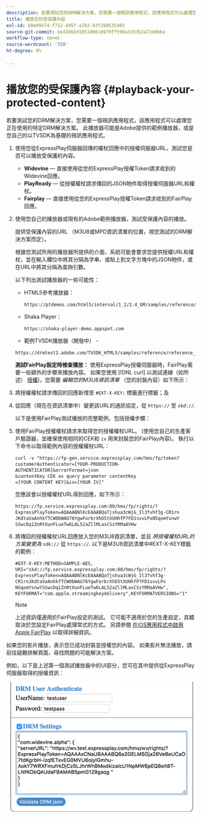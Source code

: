 ```yaml
---
description: 若要測試您的DRM解決方案，您需要一個視訊應用程式，該應用程式可以處理您正在使用的特定DRM解決方案。 此播放器可能是Adobe提供的範例播放器，或是您自己的以TVSDK為基礎的視訊應用程式。
title: 播放您的受保護內容
exl-id: b0e09474-f752-495f-a702-93f288535403
source-git-commit: be43bbbd1051886c8979ff590a3197b2a7249b6a
workflow-type: tm+mt
source-wordcount: '550'
ht-degree: 0%

---
```


# 播放您的受保護內容 {#playback-your-protected-content}

若要測試您的DRM解決方案，您需要一個視訊應用程式，該應用程式可以處理您正在使用的特定DRM解決方案。 此播放器可能是Adobe提供的範例播放器，或是您自己的以TVSDK為基礎的視訊應用程式。

1. 使用您從ExpressPlay伺服器回傳的權杖回應中的授權伺服器URL，測試您是否可以播放受保護的內容。

   * **Widevine**  — 直接使用從您的ExpressPlay授權Token請求收到的Widevine回應。
   * **PlayReady**  — 從授權權杖請求傳回的JSON物件取得授權伺服器URL和權杖。
   * **Fairplay**  — 直接使用從您的ExpressPlay授權Token請求收到的FairPlay回應。

1. 使用您自己的播放器或現有的Adobe範例播放器，測試受保護內容的播放。

   提供受保護內容的URL （M3U8或MPD資訊清單的位置，視您測試的DRM解決方案而定）。

   根據您測試所用的播放器所提供的介面，系統可能會要求您提供授權URL和權杖，並在輸入欄位中將其分隔為字串、或貼上到文字方塊中的JSON物件，或在URL中將其分隔為查詢引數。

   以下列出測試播放器的一些可能性：

   * HTML5參考播放器：

      ```
      https://ptdemos.com/html5/internal/1_2/2.4_GM/samples/reference/reference_player.html
      ```

   * Shaka Player：

      ```
      https://shaka-player-demo.appspot.com
      ```

   * 範例TVSDK播放器（開發中） -

   ```
   https://drmtest2.adobe.com/TVSDK_HTML5/samples/reference/reference_player.html
   ```

   **測試FairPlay設定時檢查播放：** 使用ExpressPlay授權伺服器時，FairPlay需要一些額外的步驟來播放內容。 如果您使用 [!DNL curl] 以測試連線（如所述） [授權](../../multi-drm-workflows/quick-start/handle-the-licensing.md))，您需要 *編輯您的M3U8資訊清單* （您的封裝內容）如下所示：

1. 將授權權杖請求傳回的回應新增至 `#EXT-X-KEY:` 標籤進行標籤；及
1. 從回應（現在在資訊清單中）變更該URL的通訊協定，從 `https://` 至 `skd://`.

   以下是使用FairPlay測試播放的完整範例，包括授權步驟：

1. 使用FairPlay授權權杖請求來取得您的授權權杖URL。 (使用您自己的生產客戶驗證器，並確保使用相同的CEK和 `iv` 用來封裝您的FairPlay內容)。 執行以下命令以取得範例內容的授權權杖URL：

   ```
   curl -v "https://fp-gen.service.expressplay.com/hms/fp/token? 
   customerAuthenticator=[YOUR-PRODUCTION-AUTHENTICATOR]&errorFormat=json 
   &contentKey CEK as query parameter contentKey 
   =[YOUR CONTENT KEY]&iv=[YOUR IV]"
   ```

   您應該會以授權權杖URL得到回應，如下所示：

   ```
   https://fp.service.expressplay.com:80/hms/fp/rights/? 
   ExpressPlayToken=AQAAABNlKcEAAABQaTjshua3cWjG_Il3fvhf3g-CR1rn 
   JKdtaVaAnhkfTCW0bWAU76YgwForbrXhD5tXUHhfP7FD1svvLPxN5qomYsnwY 
   SSwcDq1ZnRtXunFLueTw6LAL52aZllMLasCSzYRMaAVHw 
   ```

1. 將傳回的授權權杖URL回應放入您的M3U8資訊清單，並且 *將授權權杖URL的方案變更為* `sdk://` 從 `https://`. 以下是M3U8資訊清單中#EXT-X-KEY標籤的範例：

   ```
   #EXT-X-KEY:METHOD=SAMPLE-AES, 
   URI="skd://fp.service.expressplay.com:80/hms/fp/rights/? 
   ExpressPlayToken=AQAAABNlKcEAAABQaTjshua3cWjG_Il3fvhf3g- 
   CR1rnJKdtaVaAnhkfTCW0bWAU76YgwForbrXhD5tXUHhfP7FD1svvLPx 
   N5qomYsnwYSSwcDq1ZnRtXunFLueTw6LAL52aZllMLasCSzYRMaAVHw", 
   KEYFORMAT="com.apple.streamingkeydelivery",KEYFORMATVERSIONS="1"
   ```

   >[!NOTE]
   >
   >上述資訊僅適用於FairPlay設定的測試。 它可能不適用於您的生產設定，具體取決於您設定FairPlay處理常式的方式。 另請參閱 [在iOS應用程式中啟用Apple FairPlay](../../../programming/tvsdk-3x-ios-prog/ios-3x-drm-content-security/ios-3x-apple-fairplay-tvsdk.md) 以取得詳細資訊。

如果您的影片播放，表示您已成功封裝並授權您的內容。 如果影片無法播放，請前往疑難排解頁面，尋找問題的可能解決方案。

<!--<a id="example_603D92A1F3924467B5D66EC862B8F59C"></a>-->

例如，以下是上述第一個測試播放器中的UI部分，您可在其中提供從ExpressPlay伺服器取得的授權資訊：

<!--<a id="fig_zjy_q2c_rw"></a>-->

![](assets/sample-player-drm-settings-web.png)
